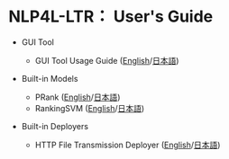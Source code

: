 # NLP4L-LTR： User's Guide


- GUI Tool

	- GUI Tool Usage Guide ([English](ltr_gui_guide.md)/[日本語](ltr_gui_guide_ja.md))

- Built-in Models

	- PRank ([English](ltr_model_prank.md)/[日本語](ltr_model_prank_ja.md))
	- RankingSVM ([English](ltr_model_rankingsvm.md)/[日本語](ltr_model_rankingsvm_ja.md))

- Built-in Deployers

	- HTTP File Transmission Deployer ([English](ltr_deployer.md)/[日本語](ltr_deployer_ja.md))

